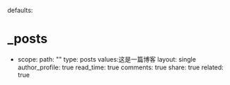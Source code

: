 defaults:
  # _posts
  - scope:
      path: ""
      type: posts
    values:这是一篇博客
      layout: single
      author_profile: true
      read_time: true
      comments: true
      share: true
      related: true
